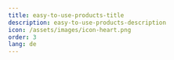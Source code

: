 ```yaml
---
title: easy-to-use-products-title
description: easy-to-use-products-description
icon: /assets/images/icon-heart.png
order: 3
lang: de
---
```

